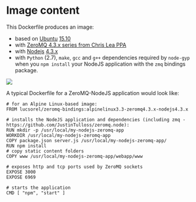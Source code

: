 # Image content
This Dockerfile produces an image:
* based on [Ubuntu](https://hub.docker.com/_/ubuntu/) [15.10](https://github.com/tianon/docker-brew-ubuntu-core/blob/e406914e5f648003dfe8329b512c30c9ad0d2f9c/wily/Dockerfile)
* with [ZeroMQ 4.3.x series from Chris Lea PPA](https://launchpad.net/~chris-lea/+archive/ubuntu/zeromq)
* with [Nodejs](https://hub.docker.com/_/node/) [4.3.x](https://github.com/nodejs/docker-node/blob/0c722500f66fb5f606a57824babe9798ae98667b/4.3/Dockerfile)
* with `Python` (2.7), `make`, `gcc` and `g++` dependencies required by `node-gyp` when you `npm install` your NodeJS application with the `zmq` bindings package.

[![](https://badge.imagelayers.io/lucsorel/zeromq-bindings:ubuntu15.10-zeromq4.0-nodejs4.3.0.svg)](https://imagelayers.io/?images=lucsorel/zeromq-containers:ubuntu15.10-zeromq4.0-nodejs4.3.0 'Ubuntu-based NodeJS image with ZeroMQ bindings')

A typical Dockerfile for a ZeroMQ-NodeJS application would look like:

```
# for an Alpine Linux-based image:
FROM lucsorel/zeromq-bindings:alpinelinux3.3-zeromq4.3.x-nodejs4.3.x

# installs the NodeJS application and dependencies (including zmq - https://github.com/JustinTulloss/zeromq.node):
RUN mkdir -p /usr/local/my-nodejs-zeromq-app
WORKDIR /usr/local/my-nodejs-zeromq-app
COPY package.json server.js /usr/local/my-nodejs-zeromq-app/
RUN npm install
# copy static content folders
COPY www /usr/local/my-nodejs-zeromq-app/webapp/www

# exposes http and tcp ports used by ZeroMQ sockets
EXPOSE 3000
EXPOSE 6969

# starts the application
CMD [ "npm", "start" ]
```
